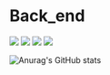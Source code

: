 # Back_end
 <img src="https://img.shields.io/badge/JAVA-007396?style=flat&logo=java&logoColor=Yellow"/> <img src="https://img.shields.io/badge/springboot-6DB33F?style=flat&logo=springboot&logoColor=white"/> <img src="https://img.shields.io/badge/mysql-4479A1?style=flat&logo=mysql&logoColor=white"/> <img src="https://img.shields.io/badge/json-000000?style=flat&logo=json&logoColor=white"/>

 ![Anurag's GitHub stats](https://github-readme-stats.vercel.app/api?username=PBEM22&show_icons=true&theme=dark)

